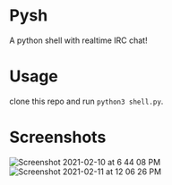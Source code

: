 # Pysh
A python shell with realtime IRC chat!

# Usage 
clone this repo and run `python3 shell.py`.

# Screenshots

![Screenshot 2021-02-10 at 6 44 08 PM](https://user-images.githubusercontent.com/59250093/107514746-1125ed80-6bd0-11eb-917e-a8565de413e8.png)
![Screenshot 2021-02-11 at 12 06 26 PM](https://user-images.githubusercontent.com/59250093/107726269-68ca7300-6d0e-11eb-8c1d-d20beafb132d.png)

